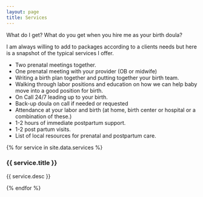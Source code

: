 ```yaml
---
layout: page
title: Services
---
```


<p>What do I get?
What do you get when you hire me as your birth doula?

I am always willing to add to packages according to a clients needs but here is a snapshot of the typical services I offer.

<ul>
    <li>Two prenatal meetings together.</li>
    <li>One prenatal meeting with your provider (OB or midwife)</li>
    <li>Writing a birth plan together and putting together your birth team.</li>
    <li>Walking through labor positions and education on how we can help baby move into a good position for birth. </li>
    <li>On Call 24/7 leading up to your birth. </li>
    <li>Back-up doula on call if needed or requested</li>
    <li>Attendance at your labor and birth (at home, birth center or hospital or a combination of these.)</li>
    <li>1-2 hours of immediate postpartum support.</li>
    <li>1-2 post partum visits. </li>
    <li>List of local resources for prenatal and postpartum care.</li>
</ul>
</p>
    
<section>    
{% for service in site.data.services %}
    <article>
        <div class="content">
            <h3>{{ service.title }}</h3>
            <p>{{ service.desc }}</p>
        </div>
    </article>
 {% endfor %}
</section>